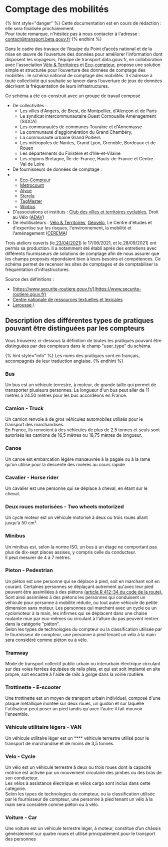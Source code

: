 # Comptage des mobilités

{% hint style="danger" %}
Cette documentation est en cours de rédaction : elle sera finalisée prochainement.\
Pour toute remarque, n'hésitez pas à nous contacter à l'adresse : [contact@transport.beta.gouv.fr](mailto:contact@transport.beta.gouv.fr)
{% endhint %}

Dans le cadre des travaux de l’équipe du Point d’accès national et de la mise en œuvre de l’ouverture des données pour améliorer l’information dont disposent les voyageurs, l’équipe de transport.data.gouv.fr, en collaboration avec l'association [Vélo & Territoires](https://www.velo-territoires.org) et [Eco-compteur](https://www.eco-compteur.com/application/mobilite-douce-fr/?gclid=CjwKCAjwvuGJBhB1EiwACU1AiRLcEsPSqoFAdNFvOqMzZoDdrAU4YY8Brnx8k-qBtPSuk3hbQlQdDRoC1ucQAvD\_BwE), propose une solution simple et structurée pour l’ouverture des données de comptage des mobilités : le schéma national de comptage des mobilités. Il s’adresse à toute collectivité qui souhaite se lancer dans l’ouverture de jeux de données décrivant la fréquentation de leurs infrastructures.

Ce schéma  a été co-construit avec un groupe de travail composé&#x20;

* De collectivités :
  * Les villes d'Angers, de Brest, de Montpellier, d'Alençon et de Paris
  * Le syndicat intercommunautaire Ouest Cornouaille Aménagement (SIOCA)
  * Les communautés de communes Touraine et d'Annemasse  &#x20;
  * La communauté d'agglomération du Grand Chambéry,&#x20;
  * La communauté urbaine Grand Poitiers
  * Les métropoles de Nantes, Grand Lyon, Grenoble, Bordeaux et de Rouen&#x20;
  * Les départements du Finistère et d'Ille-et-Vilaine
  * Les régions Bretagne, Île-de-France, Hauts-de-France et  Centre - Val de Loire
* De fournisseurs de données de comptage :&#x20;
*
  * [Eco-Compteur](https://www.eco-compteur.com/application/mobilite-douce-fr/?gclid=CjwKCAjwvuGJBhB1EiwACU1AiRLcEsPSqoFAdNFvOqMzZoDdrAU4YY8Brnx8k-qBtPSuk3hbQlQdDRoC1ucQAvD\_BwE)
  * [Metrocount](https://metrocount.com/fr/)
  * [Alyce](https://alyce.fr)
  * [Sterela](http://www.sterela.fr)
  * [TagMaster](https://tagmaster.com)
  * [Wintics](https://wintics.com/fr/accueil/)
* D'associations et instituts : [Club des villes et territoires cyclables](https://villes-cyclables.org), Droit au Vélo ([ADAV](https://droitauvelo.org))&#x20;
* De réutilisateurs : [Vélo & Territoires](https://www.velo-territoires.org), [Géovélo](https://www.geovelo.fr/france/route), Le Centre d'études et d'expertise sur les risques, l'environnement, la mobilité et l'aménagement ([CEREMA](https://www.cerema.fr/fr))

Trois ateliers ouverts (le[ ](https://doc.transport.data.gouv.fr/documentation/liste-des-rencontres-publiques/27-06-2019-infrastructures-cyclables)[23/04/2021](https://doc.transport.data.gouv.fr/documentation/liste-des-rencontres-publiques/23-04-2021-comptage-velo-1)) le 17/06/2021, et le[ ](https://doc.transport.data.gouv.fr/documentation/liste-des-rencontres-publiques/27-08-2020-infrastructures-cyclables-3)28/09/2021) ont permis sa production. Il a notamment été établi après des entretiens avec différents fournisseurs de solutions de comptage afin de nous assurer que les champs proposés répondaient bien à leurs besoins et compétences. Ce schéma permet de recenser les sites de comptages et de comptabiliser la fréquentation d'infrastructures. &#x20;

Source des définitions :&#x20;

* [https://www.securite-routiere.gouv.fr/](https://www.securite-routiere.gouv.fr)
* [Centre nationale de ressources textuelles et lexicales ](https://cnrtl.fr/definition)
* [Larousse ](https://www.larousse.fr/dictionnaires)\


## Description des différentes types de pratiques pouvant être distinguées par les compteurs&#x20;

Vous trouverez ci-dessous la définition de toutes les pratiques pouvant être distinguées par des compteurs dans le champ "user\_type"  du schéma.&#x20;

{% hint style="info" %}
Les noms des pratiques sont en français, accompagnés de leur traduction anglaise.&#x20;
{% endhint %}

### Bus

Un bus est un véhicule terrestre, à moteur, de grande taille qui permet de transporter plusieurs personnes. La longueur d'un bus peut aller de 11 mètres à 24.50 mètres pour les bus accordéons en France.&#x20;

### Camion - Truck&#x20;

Un camion renvoie à de gros véhicules automobiles utilisés pour le transport des marchandises.\
En France, ils renvoient à des véhicules de plus de 2.5 tonnes et seuls sont autorisés les camions de 16,5 mètres ou 18,75 mètres de longueur.&#x20;

### Canoe

Un canoe est embarcation légère manœuvrée à la pagaie ou à la rame qu'on utilise pour la descente des rivières au cours rapide

### Cavalier - Horse rider

Un cavalier est une personne qui se déplace à cheval, en étant sur le cheval.&#x20;

### Deux roues motorisées - Two wheels motorized&#x20;

Un cycle moteur est un véhicule motorisé à deux ou trois roues allant jusqu'à 50 cm³.&#x20;

### Minibus

Un minibus est, selon la norme ISO,  un bus à un étage ne comportant pas plus de dix-sept places assises, y compris celle du conducteur. \
Il peut mesurer de 4 à 7 mètres.&#x20;

### Pieton - Pedestrian&#x20;

Un piéton est une personne qui se déplace à pied, soit en marchant soit en courant. Certaines personnes se déplaçant autrement qu'avec leur pied peuvent être assimilées à des piétons [(article R 412-34 du code de la route).](https://www.legifrance.gouv.fr/affichCodeArticle.do?cidTexte=LEGITEXT000006074228\&idArticle=LEGIARTI000023095936) Sont ainsi assimilées à des piétons les personnes qui conduisent un véhicule pour personne à mobilité réduite, ou tout autre véhicule de petite dimension sans moteur. Les personnes qui marchent avec un cycle ou un cyclomoteur à la main,  les infirmes qui se déplacent dans une chaise roulante mue par eux-mêmes ou circulant à l'allure du pas peuvent rentrer dans la catégorie "piéton".\
Selon les types de technologies du compteur ou la classification utilisée par le fournisseur de compteur, une personne à pied tenant un vélo à la main sera considéré comme piéton ou à vélo.&#x20;

### Tramway

Mode de transport collectif public urbain ou interurbain électrique circulant sur des voies ferrées équipées de rails plats, et qui est soit implanté en site propre, soit encastré à l'aide de rails à gorge dans la voirie routière.&#x20;

### Trottinette - E-scooter

Une trottinette est un moyen de transport urbain individuel, composé d'une plaque métallique montée sur deux roues, un guidon et sur laquelle l'utilisateur peut poser un pied tandis qu'avec l'autre il fait mouvoir l'ensemble.

### **Véhicule utilitaire légers** - VAN

Un véhicule utilitaire léger est un **** véhicule terrestre utilisé pour le transport de marchandise et de moins de 3,5 tonnes.&#x20;

### Velo - Cycle&#x20;

Un vélo est un véhicule terrestre à deux ou trois roues dont la capacité motrice est activée par un mouvement circulaire des jambes ou des bras de son conducteur. \
Les vélos à assistance électrique et vélos cargo sont inclus dans cette catégorie.\
Selon les types de technologies du compteur, ou la classification utilisée par le fournisseur de compteur, une personne à pied tenant un vélo à la main sera considéré comme piéton ou à vélo.&#x20;

### Voiture - Car

Une voiture est un véhicule terrestre léger, à moteur, constitué d’un châssis généralement sur quatre roues et utilisé principalement pour le transport des personnes



###



